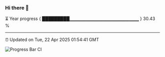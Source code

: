 ### Hi there 👋

⏳ Year progress { █████████▁▁▁▁▁▁▁▁▁▁▁▁▁▁▁▁▁▁▁▁▁ } 30.43 %

---

⏰ Updated on Tue, 22 Apr 2025 01:54:41 GMT

![Progress Bar CI](https://github.com/ZhaoGui/ZhaoGui/workflows/Progress%20Bar%20CI/badge.svg)
